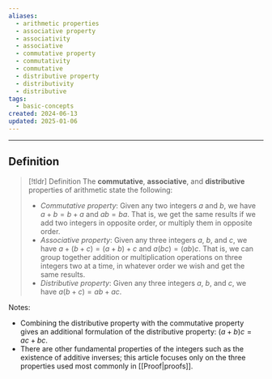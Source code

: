 ```yaml
---
aliases:
  - arithmetic properties
  - associative property
  - associativity
  - associative
  - commutative property
  - commutativity
  - commutative
  - distributive property
  - distributivity
  - distributive
tags:
  - basic-concepts
created: 2024-06-13
updated: 2025-01-06
---
```

---
## Definition 

> [!tldr] Definition
> The **commutative**, **associative**, and **distributive** properties of arithmetic state the following: 
> 
> - *Commutative property*: Given any two integers $a$ and $b$, we have $a+b = b+a$ and $ab = ba$. That is, we get the same results if we add two integers in opposite order, or multiply them in opposite order. 
> - *Associative property*: Given any three integers $a$, $b$, and $c$, we have $a+(b+c) = (a+b)+c$ and $a(bc) = (ab)c$. That is, we can group together addition or multiplication operations on three integers two at a time, in whatever order we wish and get the same results. 
> - *Distributive property*: Given any three integers $a$, $b$, and $c$, we have $a(b+c) = ab + ac$. 

Notes: 
- Combining the distributive property with the commutative property gives an additional formulation of the distributive property: $(a+b)c = ac + bc$. 
- There are other fundamental properties of the integers such as the existence of additive inverses; this article focuses only on the three properties used most commonly in [[Proof|proofs]]. 
